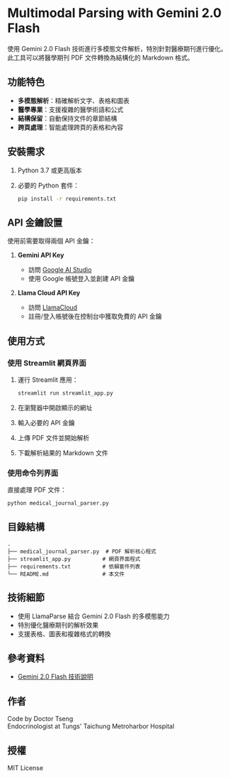 # Multimodal Parsing with Gemini 2.0 Flash

使用 Gemini 2.0 Flash 技術進行多模態文件解析，特別針對醫療期刊進行優化。此工具可以將醫學期刊 PDF 文件轉換為結構化的 Markdown 格式。

## 功能特色

- **多模態解析**：精確解析文字、表格和圖表
- **醫學專業**：支援複雜的醫學術語和公式
- **結構保留**：自動保持文件的章節結構
- **跨頁處理**：智能處理跨頁的表格和內容

## 安裝需求

1. Python 3.7 或更高版本
2. 必要的 Python 套件：

   ```bash
   pip install -r requirements.txt
   ```

## API 金鑰設置

使用前需要取得兩個 API 金鑰：

1. **Gemini API Key**
   - 訪問 [Google AI Studio](https://aistudio.google.com/app/apikey)
   - 使用 Google 帳號登入並創建 API 金鑰

2. **Llama Cloud API Key**
   - 訪問 [LlamaCloud](https://cloud.llamaindex.ai/)
   - 註冊/登入帳號後在控制台中獲取免費的 API 金鑰

## 使用方式

### 使用 Streamlit 網頁界面

1. 運行 Streamlit 應用：

   ```bash
   streamlit run streamlit_app.py
   ```

2. 在瀏覽器中開啟顯示的網址
3. 輸入必要的 API 金鑰
4. 上傳 PDF 文件並開始解析
5. 下載解析結果的 Markdown 文件

### 使用命令列界面

直接處理 PDF 文件：

```bash
python medical_journal_parser.py
```

## 目錄結構

```
.
├── medical_journal_parser.py  # PDF 解析核心程式
├── streamlit_app.py          # 網頁界面程式
├── requirements.txt          # 依賴套件列表
└── README.md                 # 本文件
```

## 技術細節

- 使用 LlamaParse 結合 Gemini 2.0 Flash 的多模態能力
- 特別優化醫療期刊的解析效果
- 支援表格、圖表和複雜格式的轉換

## 參考資料

- [Gemini 2.0 Flash 技術說明](https://www.sergey.fyi/articles/gemini-flash-2)

## 作者

Code by Doctor Tseng  
Endocrinologist at Tungs' Taichung Metroharbor Hospital

## 授權

MIT License 